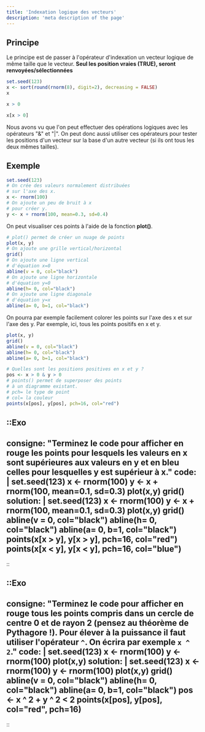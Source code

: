 ```yaml
---
title: 'Indexation logique des vecteurs'
description: 'meta description of the page'
---
```


## Principe

Le principe est de passer à l'opérateur d'indexation un vecteur logique de même taille que le vecteur. **Seul les position vraies (TRUE), seront renvoyées/sélectionnées**


```r
set.seed(123) 
x <- sort(round(rnorm(8), digit=2), decreasing = FALSE)
x
```

```r
x > 0
```

```r
x[x > 0]
```

Nous avons vu que l'on peut effectuer des opérations logiques avec les opérateurs "&" et "|". On peut donc aussi utiliser ces opérateurs pour tester les positions d'un vecteur sur la base d'un autre vecteur (si ils ont tous les deux mêmes tailles). 

## Exemple

```r
set.seed(123)
# On crée des valeurs normalement distribuées 
# sur l'axe des x.
x <- rnorm(100)
# On ajoute un peu de bruit à x
# pour créer y.
y <- x + rnorm(100, mean=0.3, sd=0.4)
```

On peut visualiser ces points à l'aide de la fonction **plot()**.

```r
# plot() permet de créer un nuage de points
plot(x, y)
# On ajoute une grille vertical/horizontal
grid()
# On ajoute une ligne vertical
# d'équation x=0
abline(v = 0, col="black")
# On ajoute une ligne horizontale
# d'équation y=0
abline(h= 0, col="black")
# On ajoute une ligne diagonale
# d'équation y=x
abline(a= 0, b=1, col="black")
```
On pourra par exemple facilement colorer les points sur l'axe des x et sur l'axe des y. Par exemple, ici, tous les points positifs en x et y.

```r
plot(x, y)
grid()
abline(v = 0, col="black")
abline(h= 0, col="black")
abline(a= 0, b=1, col="black")

# Quelles sont les positions positives en x et y ?
pos <- x > 0 & y > 0
# points() permet de superposer des points
# à un diagramme existant.
# pch= le type de point
# col= la couleur
points(x[pos], y[pos], pch=16, col="red")
```

::Exo
---
consigne: "Terminez le code pour afficher en rouge les points pour lesquels les valeurs en x sont supérieures aux valeurs en y et en bleu celles pour lesquelles y est supérieur à x."
code: |
    set.seed(123)
    x <- rnorm(100)
    y <- x + rnorm(100, mean=0.1, sd=0.3)
    plot(x,y)
    grid()
solution: |
    set.seed(123)
    x <- rnorm(100)
    y <- x + rnorm(100, mean=0.1, sd=0.3)
    plot(x,y)
    grid()
    abline(v = 0, col="black")
    abline(h= 0, col="black")
    abline(a= 0, b=1, col="black")
    points(x[x > y], y[x > y], pch=16, col="red")
    points(x[x < y], y[x < y], pch=16, col="blue")
---
::


::Exo
---
consigne: "Terminez le code pour afficher en rouge tous les points compris dans un cercle de centre 0 et de rayon 2 (pensez au théorème de Pythagore !). Pour élever à la puissance il faut utiliser l'opérateur `^`. On écrira par exemple `x ^ 2`."
code: |
    set.seed(123)
    x <- rnorm(100)
    y <- rnorm(100)
    plot(x,y)
solution: |
    set.seed(123)
    x <- rnorm(100)
    y <- rnorm(100)
    plot(x,y)
    grid()
    abline(v = 0, col="black")
    abline(h= 0, col="black")
    abline(a= 0, b=1, col="black")
    pos <- x ^ 2 + y ^ 2 < 2
    points(x[pos], y[pos], col="red", pch=16)
---
::
